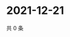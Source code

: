 # 2021-12-21

共 0 条

<!-- BEGIN WEIBO -->
<!-- 最后更新时间 Tue Dec 21 2021 03:07:54 GMT+0800 (China Standard Time) -->

<!-- END WEIBO -->
